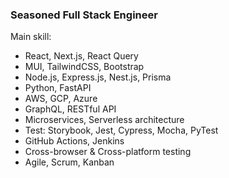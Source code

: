 ### Seasoned Full Stack Engineer

Main skill:
- React, Next.js, React Query
- MUI, TailwindCSS, Bootstrap
- Node.js, Express.js, Nest.js, Prisma
- Python, FastAPI
- AWS, GCP, Azure
- GraphQL, RESTful API
- Microservices, Serverless architecture
- Test: Storybook, Jest, Cypress, Mocha, PyTest
- GitHub Actions, Jenkins
- Cross-browser & Cross-platform testing
- Agile, Scrum, Kanban
